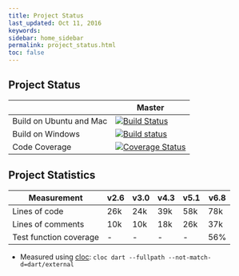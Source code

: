 ```yaml
---
title: Project Status
last_updated: Oct 11, 2016
keywords: 
sidebar: home_sidebar
permalink: project_status.html
toc: false
---
```


## Project Status

|                         | Master |
| ------------------------| ------ |
| Build on Ubuntu and Mac | [![Build Status](https://travis-ci.org/dartsim/dart.png?branch=master)](https://travis-ci.org/dartsim/dart) |
| Build on Windows        | [![Build status](https://ci.appveyor.com/api/projects/status/6rta8olo95bpu84r/branch/master?svg=true)](https://ci.appveyor.com/project/jslee02/dart/branch/master) |
| Code Coverage           | [![Coverage Status](https://coveralls.io/repos/github/dartsim/dart/badge.svg?branch=master)](https://coveralls.io/github/dartsim/dart?branch=master) |

## Project Statistics

| Measurement            | v2.6 | v3.0 | v4.3 | v5.1 | v6.8 |
| ---------------------- | ---- | ---- | ---- | ---- | ---- |
| Lines of code          |  26k |  24k |  39k |  58k |  78k |
| Lines of comments      |  10k |  10k |  18k |  26k |  37k |
| Test function coverage |   -  |   -  |   -  |   -  |  56% |

* Measured using [cloc](http://cloc.sourceforge.net/): `cloc dart --fullpath --not-match-d=dart/external`
